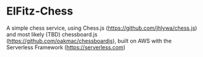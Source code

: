 # ElFitz-Chess
A simple chess service, using Chess.js (https://github.com/jhlywa/chess.js) and most likely (TBD) chessboard.js (https://github.com/oakmac/chessboardjs), built on AWS with the Serverless Framework (https://serverless.com)
